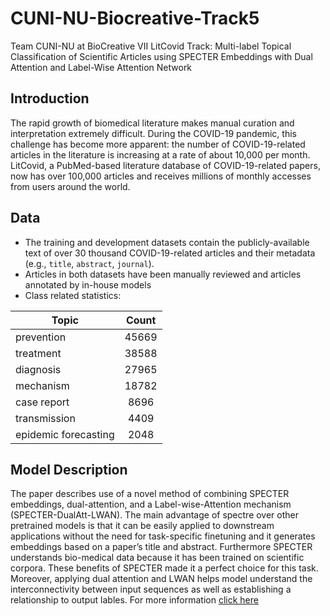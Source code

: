 # CUNI-NU-Biocreative-Track5
Team CUNI-NU at BioCreative VII LitCovid Track: Multi-label Topical Classification of Scientific Articles using SPECTER Embeddings with Dual Attention and Label-Wise Attention Network

## Introduction
The rapid growth of biomedical literature makes manual curation and interpretation extremely difficult. During the COVID-19 pandemic, this challenge has become more apparent: the number of COVID-19-related articles in the literature is increasing at a rate of about 10,000 per month. LitCovid, a PubMed-based literature database of COVID-19-related papers, now has over 100,000 articles and receives millions of monthly accesses from users around the world.

## Data
* The training and development datasets contain the publicly-available text of over 30 thousand COVID-19-related articles and their metadata (e.g., `title`, `abstract`, `journal`). 
* Articles in both datasets have been manually reviewed and articles annotated by in-house models
* Class related statistics:

| Topic                 |  Count  |
|-----------------------|:-------:|
| prevention            |  45669  |
| treatment             |  38588  |
| diagnosis             |  27965  |
| mechanism             |  18782  |     
| case report           |  8696   |
| transmission          |  4409   |
| epidemic forecasting  |  2048   |

## Model Description

The paper describes use of a novel method of combining SPECTER embeddings, dual-attention, and a Label-wise-Attention mechanism (SPECTER-DualAtt-LWAN). The main advantage of spectre over other pretrained models is that it can be easily applied to downstream applications without the need for task-specific finetuning and it generates embeddings based on a paper’s title and abstract. Furthermore SPECTER understands bio-medical data because it has been trained on scientific corpora. These benefits of SPECTER made it a perfect choice for this task. Moreover, applying dual attention and LWAN helps model understand the interconnectivity between input sequences as well as establishing a relationship to output lables. For more information [click here](https://biocreative.bioinformatics.udel.edu/media/store/files/2021/TRACK5_pos_5_BC7_submission_188.pdf)



